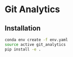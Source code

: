 # Git Analytics


## Installation

```bash
conda env create -f env.yaml
source active git_analytics
pip install -e .
```